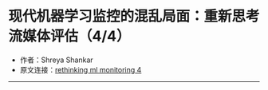# 现代机器学习监控的混乱局面：重新思考流媒体评估（4/4）
- 作者：Shreya Shankar
- 原文连接：[rethinking ml monitoring 4](https://www.shreya-shankar.com/rethinking-ml-monitoring-4/)
---
